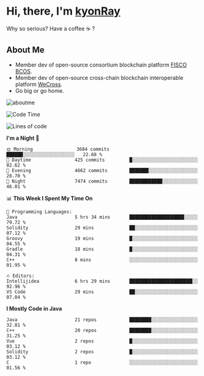 # Hi, there, I'm [kyonRay](https://kyonRay.github.io)

Why so serious? Have a coffee ☕️ ?

## About Me

- Member dev of open-source consortium blockchain platform [FISCO BCOS](https://github.com/FISCO-BCOS).
- Member dev of open-source cross-chain blockchain interoperable platform [WeCross](https://github.com/WeBankBlockchain/WeCross).
- Go big or go home.

![aboutme](https://github-readme-stats.vercel.app/api?username=kyonRay&count_private=true&show_icons=true)

<!-- ![top-langs](https://github-readme-stats.vercel.app/api/top-langs/?username=kyonRay&layout=compact&hide=shell,html) -->

<!--START_SECTION:waka-->
![Code Time](http://img.shields.io/badge/Code%20Time-270%20hrs%2052%20mins-blue)

![Lines of code](https://img.shields.io/badge/From%20Hello%20World%20I%27ve%20Written-12.9%20million%20lines%20of%20code-blue)

**I'm a Night 🦉** 

```text
🌞 Morning                3684 commits        ██████░░░░░░░░░░░░░░░░░░░   22.68 % 
🌆 Daytime                425 commits         █░░░░░░░░░░░░░░░░░░░░░░░░   02.62 % 
🌃 Evening                4662 commits        ███████░░░░░░░░░░░░░░░░░░   28.70 % 
🌙 Night                  7474 commits        ████████████░░░░░░░░░░░░░   46.01 % 
```


📊 **This Week I Spent My Time On** 

```text
💬 Programming Languages: 
Java                     5 hrs 34 mins       ████████████████████░░░░░   79.72 % 
Solidity                 29 mins             ██░░░░░░░░░░░░░░░░░░░░░░░   07.12 % 
Groovy                   19 mins             █░░░░░░░░░░░░░░░░░░░░░░░░   04.55 % 
Gradle                   18 mins             █░░░░░░░░░░░░░░░░░░░░░░░░   04.31 % 
C++                      8 mins              ░░░░░░░░░░░░░░░░░░░░░░░░░   01.95 % 

🔥 Editors: 
Intellijidea             6 hrs 29 mins       ███████████████████████░░   92.96 % 
VS Code                  29 mins             ██░░░░░░░░░░░░░░░░░░░░░░░   07.04 % 
```

**I Mostly Code in Java** 

```text
Java                     21 repos            ████████░░░░░░░░░░░░░░░░░   32.81 % 
C++                      20 repos            ████████░░░░░░░░░░░░░░░░░   31.25 % 
Vue                      2 repos             █░░░░░░░░░░░░░░░░░░░░░░░░   03.12 % 
Solidity                 2 repos             █░░░░░░░░░░░░░░░░░░░░░░░░   03.12 % 
C                        1 repo              ░░░░░░░░░░░░░░░░░░░░░░░░░   01.56 % 
```




<!--END_SECTION:waka-->
